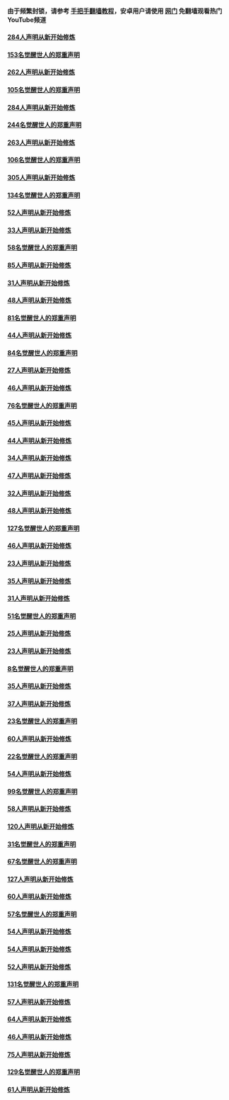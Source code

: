 #### 由于频繁封锁，请参考 [手把手翻墙教程](https://github.com/gfw-breaker/guides/wiki/)，安卓用户请使用 [网门](https://github.com/gfw-breaker/nogfw/blob/master/dl.md?t=04121701) 免翻墙观看热门YouTube频道 

#### [284人声明从新开始修炼](../pages/91/423296.md?t=04121701) 

#### [153名觉醒世人的郑重声明](../pages/91/423295.md?t=04121701) 

#### [262人声明从新开始修炼](../pages/91/423004.md?t=04121701) 

#### [105名觉醒世人的郑重声明](../pages/91/423003.md?t=04121701) 

#### [284人声明从新开始修炼](../pages/91/422707.md?t=04121701) 

#### [244名觉醒世人的郑重声明](../pages/91/422706.md?t=04121701) 

#### [263人声明从新开始修炼](../pages/91/422553.md?t=04121701) 

#### [106名觉醒世人的郑重声明](../pages/91/422552.md?t=04121701) 

#### [305人声明从新开始修炼](../pages/91/422153.md?t=04121701) 

#### [134名觉醒世人的郑重声明](../pages/91/422152.md?t=04121701) 

#### [52人声明从新开始修炼](../pages/91/421846.md?t=04121701) 

#### [33人声明从新开始修炼](../pages/91/421804.md?t=04121701) 

#### [58名觉醒世人的郑重声明](../pages/91/421845.md?t=04121701) 

#### [85人声明从新开始修炼](../pages/91/421769.md?t=04121701) 

#### [31人声明从新开始修炼](../pages/91/421763.md?t=04121701) 

#### [48人声明从新开始修炼](../pages/91/421605.md?t=04121701) 

#### [81名觉醒世人的郑重声明](../pages/91/421656.md?t=04121701) 

#### [44人声明从新开始修炼](../pages/91/421544.md?t=04121701) 

#### [84名觉醒世人的郑重声明](../pages/91/421543.md?t=04121701) 

#### [27人声明从新开始修炼](../pages/91/421465.md?t=04121701) 

#### [46人声明从新开始修炼](../pages/91/421454.md?t=04121701) 

#### [76名觉醒世人的郑重声明](../pages/91/421453.md?t=04121701) 

#### [45人声明从新开始修炼](../pages/91/421452.md?t=04121701) 

#### [44人声明从新开始修炼](../pages/91/421422.md?t=04121701) 

#### [34人声明从新开始修炼](../pages/91/421322.md?t=04121701) 

#### [47人声明从新开始修炼](../pages/91/421264.md?t=04121701) 

#### [32人声明从新开始修炼](../pages/91/421225.md?t=04121701) 

#### [48人声明从新开始修炼](../pages/91/421202.md?t=04121701) 

#### [127名觉醒世人的郑重声明](../pages/91/421224.md?t=04121701) 

#### [46人声明从新开始修炼](../pages/91/421203.md?t=04121701) 

#### [23人声明从新开始修炼](../pages/91/421138.md?t=04121701) 

#### [35人声明从新开始修炼](../pages/91/421122.md?t=04121701) 

#### [31人声明从新开始修炼](../pages/91/421081.md?t=04121701) 

#### [51名觉醒世人的郑重声明](../pages/91/421080.md?t=04121701) 

#### [25人声明从新开始修炼](../pages/91/421020.md?t=04121701) 

#### [23人声明从新开始修炼](../pages/91/420884.md?t=04121701) 

#### [8名觉醒世人的郑重声明](../pages/91/420883.md?t=04121701) 

#### [35人声明从新开始修炼](../pages/91/420809.md?t=04121701) 

#### [37人声明从新开始修炼](../pages/91/420766.md?t=04121701) 

#### [23名觉醒世人的郑重声明](../pages/91/420765.md?t=04121701) 

#### [60人声明从新开始修炼](../pages/91/420727.md?t=04121701) 

#### [22名觉醒世人的郑重声明](../pages/91/420726.md?t=04121701) 

#### [54人声明从新开始修炼](../pages/91/420529.md?t=04121701) 

#### [99名觉醒世人的郑重声明](../pages/91/420528.md?t=04121701) 

#### [58人声明从新开始修炼](../pages/91/420198.md?t=04121701) 

#### [120人声明从新开始修炼](../pages/91/420141.md?t=04121701) 

#### [31名觉醒世人的郑重声明](../pages/91/420197.md?t=04121701) 

#### [67名觉醒世人的郑重声明](../pages/91/420140.md?t=04121701) 

#### [127人声明从新开始修炼](../pages/91/420082.md?t=04121701) 

#### [60人声明从新开始修炼](../pages/91/420081.md?t=04121701) 

#### [57名觉醒世人的郑重声明](../pages/91/420080.md?t=04121701) 

#### [54人声明从新开始修炼](../pages/91/419533.md?t=04121701) 

#### [54人声明从新开始修炼](../pages/91/419532.md?t=04121701) 

#### [52人声明从新开始修炼](../pages/91/419531.md?t=04121701) 

#### [131名觉醒世人的郑重声明](../pages/91/419530.md?t=04121701) 

#### [57人声明从新开始修炼](../pages/91/419430.md?t=04121701) 

#### [64人声明从新开始修炼](../pages/91/419429.md?t=04121701) 

#### [46人声明从新开始修炼](../pages/91/419428.md?t=04121701) 

#### [75人声明从新开始修炼](../pages/91/419427.md?t=04121701) 

#### [129名觉醒世人的郑重声明](../pages/91/419426.md?t=04121701) 

#### [61人声明从新开始修炼](../pages/91/419198.md?t=04121701) 

